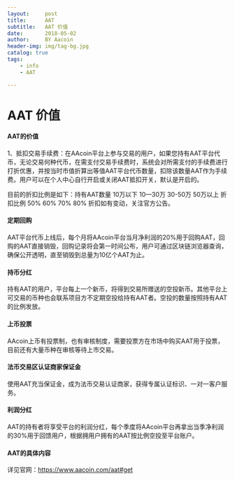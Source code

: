 ```yaml
---
layout:     post
title:      AAT
subtitle:   AAT 价值
date:       2018-05-02
author:     BY Aacoin
header-img: img/tag-bg.jpg
catalog: true
tags:
    - info
    - AAT

---
```

# AAT 价值


#### AAT的价值

1、抵扣交易手续费：在AAcoin平台上参与交易的用户，如果您持有AAT平台代币，无论交易何种代币，在需支付交易手续费时，系统会对所需支付的手续费进行打折优惠，并按当时市值折算出等值AAT平台代币数量，扣除该数量AAT作为手续费。用户可以在个人中心自行开启或关闭AAT抵扣开关，默认是开启的。

目前的折扣比例是如下：持有AAT数量 10万以下 10—30万 30-50万 50万以上 折扣比例 50% 60% 70% 80% 折扣如有变动，关注官方公告。

#### 定期回购

AAT平台代币上线后，每个月将AAcoin平台当月净利润的20%用于回购AAT，回购的AAT直接销毁，回购记录将会第一时间公布，用户可通过区块链浏览器查询，确保公开透明，直至销毁到总量为10亿个AAT为止。

#### 持币分红

持有AAT的用户，平台每上一个新币，将得到交易所赠送的空投新币。其他平台上可交易的币种也会联系项目方不定期空投给持有AAT者。空投的数量按照持有AAT的比例发放。

#### 上币投票

AAcoin上币有投票制，也有审核制度，需要投票方在市场中购买AAT用于投票，目前还有大量币种在审核等待上市交易。

#### 法币交易区认证商家保证金

使用AAT充当保证金，成为法币交易认证商家，获得专属认证标识、一对一客户服务。

#### 利润分红

AAT的持有者将享受平台的利润分红，每个季度将AAcoin平台再拿出当季净利润的30%用于回馈用户，根据拥用户拥有的AAT按比例空投至平台账户。

#### AAT的具体内容

详见官网：https://www.aacoin.com/aat#get

